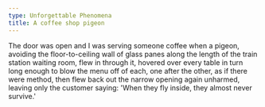 ```yaml
---
type: Unforgettable Phenomena
title: A coffee shop pigeon
---
```


The door was open and I was serving someone coffee when a pigeon, avoiding the floor-to-ceiling wall of glass panes along the length of the train station waiting room, flew in through it, hovered over every table in turn long enough to blow the menu off of each, one after the other, as if there were method, then flew back out the narrow opening again unharmed, leaving only the customer saying: 'When they fly inside, they almost never survive.'
